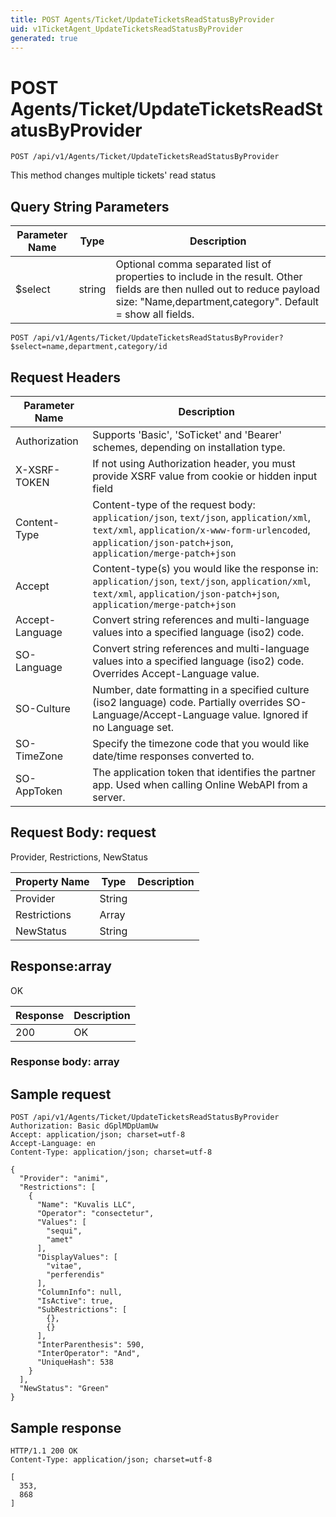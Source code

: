```yaml
---
title: POST Agents/Ticket/UpdateTicketsReadStatusByProvider
uid: v1TicketAgent_UpdateTicketsReadStatusByProvider
generated: true
---
```


# POST Agents/Ticket/UpdateTicketsReadStatusByProvider

```http
POST /api/v1/Agents/Ticket/UpdateTicketsReadStatusByProvider
```

This method changes multiple tickets' read status







## Query String Parameters

| Parameter Name | Type |  Description |
|----------------|------|--------------|
| $select | string |  Optional comma separated list of properties to include in the result. Other fields are then nulled out to reduce payload size: "Name,department,category". Default = show all fields. |

```http
POST /api/v1/Agents/Ticket/UpdateTicketsReadStatusByProvider?$select=name,department,category/id
```


## Request Headers

| Parameter Name | Description |
|----------------|-------------|
| Authorization  | Supports 'Basic', 'SoTicket' and 'Bearer' schemes, depending on installation type. |
| X-XSRF-TOKEN   | If not using Authorization header, you must provide XSRF value from cookie or hidden input field |
| Content-Type | Content-type of the request body: `application/json`, `text/json`, `application/xml`, `text/xml`, `application/x-www-form-urlencoded`, `application/json-patch+json`, `application/merge-patch+json` |
| Accept         | Content-type(s) you would like the response in: `application/json`, `text/json`, `application/xml`, `text/xml`, `application/json-patch+json`, `application/merge-patch+json` |
| Accept-Language | Convert string references and multi-language values into a specified language (iso2) code. |
| SO-Language | Convert string references and multi-language values into a specified language (iso2) code. Overrides Accept-Language value. |
| SO-Culture | Number, date formatting in a specified culture (iso2 language) code. Partially overrides SO-Language/Accept-Language value. Ignored if no Language set. |
| SO-TimeZone | Specify the timezone code that you would like date/time responses converted to. |
| SO-AppToken | The application token that identifies the partner app. Used when calling Online WebAPI from a server. |

## Request Body: request 

Provider, Restrictions, NewStatus 

| Property Name | Type |  Description |
|----------------|------|--------------|
| Provider | String |  |
| Restrictions | Array |  |
| NewStatus | String |  |

## Response:array

OK

| Response | Description |
|----------------|-------------|
| 200 | OK |

### Response body: array


## Sample request

```http!
POST /api/v1/Agents/Ticket/UpdateTicketsReadStatusByProvider
Authorization: Basic dGplMDpUamUw
Accept: application/json; charset=utf-8
Accept-Language: en
Content-Type: application/json; charset=utf-8

{
  "Provider": "animi",
  "Restrictions": [
    {
      "Name": "Kuvalis LLC",
      "Operator": "consectetur",
      "Values": [
        "sequi",
        "amet"
      ],
      "DisplayValues": [
        "vitae",
        "perferendis"
      ],
      "ColumnInfo": null,
      "IsActive": true,
      "SubRestrictions": [
        {},
        {}
      ],
      "InterParenthesis": 590,
      "InterOperator": "And",
      "UniqueHash": 538
    }
  ],
  "NewStatus": "Green"
}
```

## Sample response

```http_
HTTP/1.1 200 OK
Content-Type: application/json; charset=utf-8

[
  353,
  868
]
```